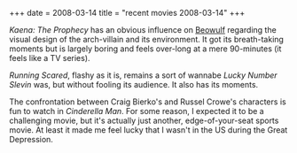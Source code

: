 +++
date = 2008-03-14
title = "recent movies 2008-03-14"
+++

*Kaena: The Prophecy* has an obvious influence on [Beowulf] regarding
the visual design of the arch-villain and its environment. It got its
breath-taking moments but is largely boring and feels over-long at a
mere 90-minutes (it feels like a TV series).

*Running Scared*, flashy as it is, remains a sort of wannabe *Lucky
Number Slevin* was, but without fooling its audience. It also has its
moments.

The confrontation between Craig Bierko\'s and Russel Crowe\'s characters
is fun to watch in *Cinderella Man*. For some reason, I expected it to
be a challenging movie, but it\'s actually just another,
edge-of-your-seat sports movie. At least it made me feel lucky that I
wasn\'t in the US during the Great Depression.

  [Beowulf]: http://movies.tshepang.net/beowulf-2007
